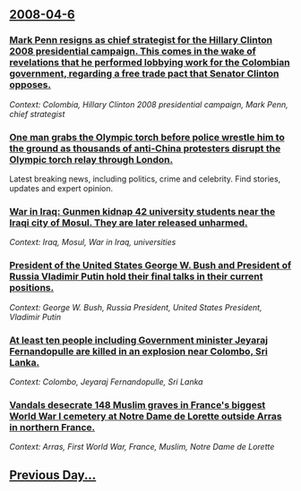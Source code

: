 ## [2008-04-6](/news/2008/04/6/index.md)

### [ Mark Penn resigns as chief strategist for the Hillary Clinton 2008 presidential campaign. This comes in the wake of revelations that he performed lobbying work for the Colombian government, regarding a free trade pact that Senator Clinton opposes. ](/news/2008/04/6/mark-penn-resigns-as-chief-strategist-for-the-hillary-clinton-2008-presidential-campaign-this-comes-in-the-wake-of-revelations-that-he-per.md)
_Context: Colombia, Hillary Clinton 2008 presidential campaign, Mark Penn, chief strategist_

### [ One man grabs the Olympic torch before police wrestle him to the ground as thousands of anti-China protesters disrupt the Olympic torch relay through London. ](/news/2008/04/6/one-man-grabs-the-olympic-torch-before-police-wrestle-him-to-the-ground-as-thousands-of-anti-china-protesters-disrupt-the-olympic-torch-rel.md)
Latest breaking news, including politics, crime and celebrity. Find stories, updates and expert opinion.

### [ War in Iraq: Gunmen kidnap 42 university students near the Iraqi city of Mosul. They are later released unharmed. ](/news/2008/04/6/war-in-iraq-p-gunmen-kidnap-42-university-students-near-the-iraqi-city-of-mosul-they-are-later-released-unharmed.md)
_Context: Iraq, Mosul, War in Iraq, universities_

### [ President of the United States George W. Bush and President of Russia Vladimir Putin hold their final talks in their current positions. ](/news/2008/04/6/president-of-the-united-states-george-w-bush-and-president-of-russia-vladimir-putin-hold-their-final-talks-in-their-current-positions.md)
_Context: George W. Bush, Russia President, United States President, Vladimir Putin_

### [ At least ten people including Government minister Jeyaraj Fernandopulle are killed in an explosion near Colombo, Sri Lanka. ](/news/2008/04/6/at-least-ten-people-including-government-minister-jeyaraj-fernandopulle-are-killed-in-an-explosion-near-colombo-sri-lanka.md)
_Context: Colombo, Jeyaraj Fernandopulle, Sri Lanka_

### [ Vandals desecrate 148 Muslim graves in France's biggest World War I cemetery at Notre Dame de Lorette outside Arras in northern France. ](/news/2008/04/6/vandals-desecrate-148-muslim-graves-in-france-s-biggest-world-war-i-cemetery-at-notre-dame-de-lorette-outside-arras-in-northern-france.md)
_Context: Arras, First World War, France, Muslim, Notre Dame de Lorette_

## [Previous Day...](/news/2008/04/5/index.md)

